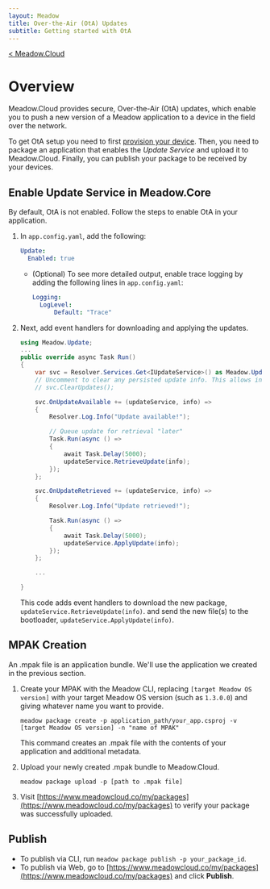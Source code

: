 ```yaml
---
layout: Meadow
title: Over-the-Air (OtA) Updates
subtitle: Getting started with OtA
---
```

[< Meadow.Cloud](../)  
# Overview

Meadow.Cloud provides secure, Over-the-Air (OtA) updates, which enable you to push a new version of a Meadow application to a device in the field over the network.

To get OtA setup you need to first [provision your device](/Meadow/Meadow.Cloud/Device_Provisioning/). Then, you need to package an application that enables the _Update Service_ and upload it to Meadow.Cloud. Finally, you can publish your package to be received by your devices.

## Enable Update Service in Meadow.Core

By default, OtA is not enabled. Follow the steps to enable OtA in your application.

1. In `app.config.yaml`, add the following:

    ```yaml
    Update:
      Enabled: true
    ```

    * (Optional) To see more detailed output, enable trace logging by adding the following lines in `app.config.yaml`:

        ```yaml
        Logging:
          LogLevel:
              Default: "Trace"
        ```

1. Next, add event handlers for downloading and applying the updates.

    ```csharp
    using Meadow.Update;
    ...
    public override async Task Run()
    {
        var svc = Resolver.Services.Get<IUpdateService>() as Meadow.Update.UpdateService;
        // Uncomment to clear any persisted update info. This allows installing the same update multiple times, such as you might do during development.
        // svc.ClearUpdates();

        svc.OnUpdateAvailable += (updateService, info) =>
        {
            Resolver.Log.Info("Update available!");

            // Queue update for retrieval "later"
            Task.Run(async () =>
            {
                await Task.Delay(5000);
                updateService.RetrieveUpdate(info);
            });
        };

        svc.OnUpdateRetrieved += (updateService, info) =>
        {
            Resolver.Log.Info("Update retrieved!");

            Task.Run(async () =>
            {
                await Task.Delay(5000);
                updateService.ApplyUpdate(info);
            });
        };

        ...

    }
    ```

    This code adds event handlers to download the new package, `updateService.RetrieveUpdate(info)`. and send the new file(s) to the bootloader, `updateService.ApplyUpdate(info)`.

## MPAK Creation

An .mpak file is an application bundle. We'll use the application we created in the previous section.

1. Create your MPAK with the Meadow CLI, replacing `[target Meadow OS version]` with your target Meadow OS version (such as `1.3.0.0`) and giving whatever name you want to provide.

    ```console
    meadow package create -p application_path/your_app.csproj -v [target Meadow OS version] -n "name of MPAK"
    ```

    This command creates an .mpak file with the contents of your application and additional metadata.
1. Upload your newly created .mpak bundle to Meadow.Cloud.

    ```console
    meadow package upload -p [path to .mpak file]
    ```

1. Visit [https://www.meadowcloud.co/my/packages](https://www.meadowcloud.co/my/packages) to verify your package was successfully uploaded.

## Publish

* To publish via CLI, run `meadow package publish -p your_package_id`.
* To publish via Web, go to [https://www.meadowcloud.co/my/packages](https://www.meadowcloud.co/my/packages) and click **Publish**.


